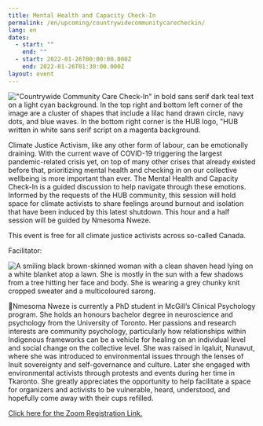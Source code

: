 ```yaml
---
title: Mental Health and Capacity Check-In
permalink: /en/upcoming/countrywidecommunitycarecheckin/
lang: en
dates:
  - start: ""
    end: ""
  - start: 2022-01-26T00:00:00.000Z
    end: 2022-01-26T01:30:00.000Z
layout: event
---
```

!["Countrywide Community Care Check-In" in bold sans serif dark teal text on a light cyan background. In the top right and bottom left corner of the image are a cluster of shapes that include a lilac hand drawn circle, navy dots, and blue waves. In the bottom right corner is the HUB logo, "HUB written in white sans serif script on a magenta background.](/media/mental_health_and_capacity_check-in_zoom_banner.png "Where tf do we go from here? Countrywide community care check-in.")

<!--StartFragment-->

Climate Justice Activism, like any other form of labour, can be emotionally draining. With the current wave of COVID-19 triggering the largest pandemic-related crisis yet, on top of many other crises that already existed before that, prioritizing mental health and checking in on our collective wellbeing is more important than ever. The Mental Health and Capacity Check-In is a guided discussion to help navigate through these emotions. Informed by the requests of the HUB community, this session will hold space for climate activists to share feelings around burnout and isolation that have been induced by this latest shutdown. This hour and a half session will be guided by Nmesoma Nweze.

<!--EndFragment-->

This event is free for all climate justice activists across so-called Canada.

Facilitator:

![A smiling black brown-skinned woman with a clean shaven head lying on a white blanket atop a lawn. She is mostly in the sun with a few shadows from a tree hitting her face and body. She is wearing a grey chunky knit cropped sweater and a multicoloured sarong.](/media/nmesoma.png "Nmesoma Nweze")

🌼Nmesoma Nweze is currently a PhD student in McGill’s Clinical Psychology program. She holds an honours bachelor degree in neuroscience and psychology from the University of Toronto. Her passions and research interests are community psychology, particularly how relationships within Indigenous frameworks can be a vehicle for healing on an individual level and social change on the collective level. She was raised in Iqaluit, Nunavut, where she was introduced to environmental issues through the lenses of Inuit sovereignty and self-governance and culture. Later she engaged with environmental activists through protests and events during her time in Tkaronto. She greatly appreciates the opportunity to help facilitate a space for organizers and activists to be vulnerable, heard, understood, and hopefully come away with their cups refilled. 

[Click here for the Zoom Registration Link.](https://us02web.zoom.us/meeting/register/tZYlceyrrzspG9yH8AJX1lTMneyL5fQN94XI)